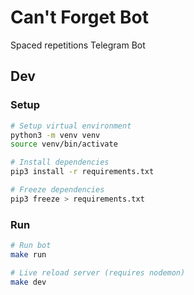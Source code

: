 # Can't Forget Bot

Spaced repetitions Telegram Bot

## Dev

### Setup

```sh
# Setup virtual environment
python3 -m venv venv
source venv/bin/activate

# Install dependencies
pip3 install -r requirements.txt

# Freeze dependencies
pip3 freeze > requirements.txt
```

### Run

```sh
# Run bot
make run

# Live reload server (requires nodemon)
make dev
```
